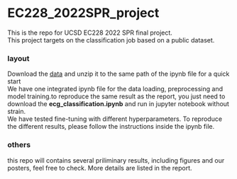 # EC228_2022SPR_project
This is the repo for UCSD EC228 2022 SPR final project.  
This project targets on the classification job based on a public dataset.
### layout
Download the [data](https://physionet.org/files/challenge-2017/1.0.0/training2017.zip?download) and unzip it to the same path of the ipynb file for a quick start  
We have one integrated ipynb file for the data loading, preprocessing and model training.to reproduce the same result as the report, you just need to download the **ecg_classification.ipynb** and run in jupyter notebook without strain.  
We have tested fine-tuning with different hyperparameters. To reproduce the different results, please follow the instructions inside the ipynb file.
### others
this repo will contains several priliminary results, including figures and our posters, feel free to check. More details are listed in the report.
